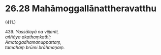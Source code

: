 # 26.28 Mahāmoggallānattheravatthu

(411.)

439\. _Yassālayā na vijjanti,_  
_aññāya akathaṃkathī;_  
_Amatogadhamanuppattaṃ,_  
_tamahaṃ brūmi brāhmaṇaṃ._
